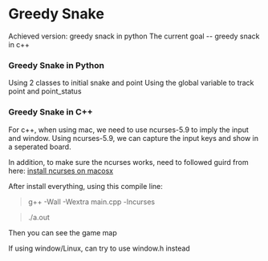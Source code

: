 # Greedy Snake

Achieved version:
greedy snack in python
The current goal -- greedy snack in c++

### Greedy Snake in Python

Using 2 classes to initial snake and point
Using the global variable to track point and point_status

### Greedy Snake in C++

For c++, when using mac, we need to use ncurses-5.9 to imply the input and window. Using ncurses-5.9, we can capture the input keys and show in a seperated board.

In addition, to make sure the ncurses works, need to followed guird from here: [install ncurses on macosx](https://gist.github.com/cnruby/960344)

After install everything, using this compile line:

> g++ -Wall -Wextra main.cpp -lncurses

> ./a.out

Then you can see the game map

If using window/Linux, can try to use window.h instead

